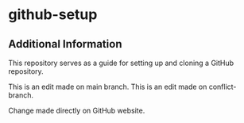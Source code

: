 # github-setup
## Additional Information
This repository serves as a guide for setting up and cloning a GitHub repository.

This is an edit made on main branch.
This is an edit made on conflict-branch.

Change made directly on GitHub website.
